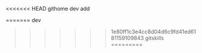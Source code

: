 <<<<<<< HEAD
githome
dev add

=======
dev
>>>>>>> 1e80ff1c3e4cc8d04d6c9fd41ed6181159109843
gitskills
=========
